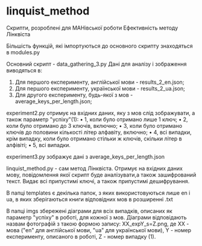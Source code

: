 # linquist_method
Скрипти, розроблені для МАНівської роботи Ефективність методу Лінквіста

Більшість функцій, які імпортуються до основного скрипту знаходяться в modules.py

Основний скрипт - data_gathering_3.py
Дані для аналізу і зображення виводяться в: 
1) Для першого експерименту, англійської мови - results_2_en.json;
2) Для першого експерименту, української мови - results_2_ua.json;
3) Для другого експерименту, будь-якої з мов - average_keys_per_length.json;

experiment2.py отримує на вхідних даних, яку з мов слід зображувати, а також параметр "успіху"(1):
•	1, коли було отримано лише 1 ключ;
•	2, коли було отримано до 3 ключів, включно;
•	3, коли було отримано ключів до половини кількості літер алфавіту, включно;
•	4, всі випадки, крім випадку, коли було отримано стільки ж ключів, скільки літер в алфівіті;
•	5, всі випадки.

experiment3.py зображує дані з average_keys_per_length.json

linquist_method.py - сам метод Лінквіста. Отримує на вхідних даних мову, повідомлення якої скрипт буде аналізувати,а також зашифрований текст. Видає всі припустимі ключі, а також припустимі дешифрування.

В папці templates є декілька папок, з яких використовуються лише en і ua, в яких зберігаються книги відповідних мов в розширенні .txt

В папці imgs збережені діаграми для всіх випадків, описаних як параметр "успіху" в роботі, для кожної з мов.
Діаграми відповідають назвам фотографій з такою формою запису:
XX_expY_s=Z.png, де XX - мова ("en" для англійської мови, "ua" для української мови), Y - номер експерименту, описаного в роботі, Z - номер випадку (1).

